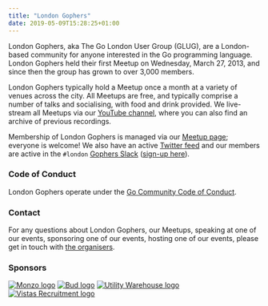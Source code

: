 ```yaml
---
title: "London Gophers"
date: 2019-05-09T15:28:25+01:00
---
```


London Gophers, aka The Go London User Group (GLUG), are a London-based community for anyone interested in the Go
programming language. London Gophers held their first Meetup on Wednesday, March 27, 2013, and since then the group has
grown to over 3,000 members.

London Gophers typically hold a Meetup once a month at a variety of venues across the city. All Meetups are free, and
typically comprise a number of talks and socialising, with food and drink provided. We live-stream all Meetups via our
[YouTube channel](https://youtube.com/LondonGophers), where you can also find an archive of previous recordings.

Membership of London Gophers is managed via our [Meetup page](https://www.meetup.com/LondonGophers/); everyone is
welcome! We also have an active [Twitter feed](https://twitter.com/LondonGophers) and our members are active in the
`#london` [Gophers Slack](https://gophers.slack.com/) ([sign-up here](https://invite.slack.golangbridge.org)).

### Code of Conduct

London Gophers operate under the [Go Community Code of Conduct](https://golang.org/conduct).

### Contact

For any questions about London Gophers, our Meetups, speaking at one of our events, sponsoring one of our events,
hosting one of our events, please get in touch with [the organisers](mailto:glug-organisers@googlegroups.com).

### Sponsors

<div class="sponsors">
<a href="https://monzo.com" target="_blank"><img alt="Monzo logo" src="/images/sponsors/monzo.png"/></a>
<a href="https://thisisbud.com" target="_blank"><img alt="Bud logo" src="/images/sponsors/bud.png"/></a>
<a href="https://www.utilitywarehouse.co.uk" target="_blank"><img alt="Utility Warehouse logo" src="/images/sponsors/utilitywarehouse.png"/></a>
<a href="https://www.vistasrecruitment.com" target="_blank"><img alt="Vistas Recruitment logo" src="/images/sponsors/vistas.png"/></a>
</div>

